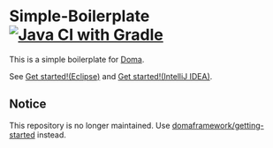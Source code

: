 Simple-Boilerplate [![Java CI with Gradle](https://github.com/domaframework/simple-boilerplate/workflows/Java%20CI%20with%20Gradle/badge.svg)](https://github.com/domaframework/simple-boilerplate/actions?query=workflow%3A%22Java+CI+with+Gradle%22)
========================================

This is a simple boilerplate for [Doma](https://github.com/domaframework/doma).

See [Get started!(Eclipse)](https://doma.readthedocs.io/en/2.42.0/getting-started-eclipse/) and [Get started!(IntelliJ IDEA)](https://doma.readthedocs.io/en/2.42.0/getting-started-idea/).


Notice
------

This repository is no longer maintained.
Use [domaframework/getting-started](https://github.com/domaframework/getting-started) instead.
